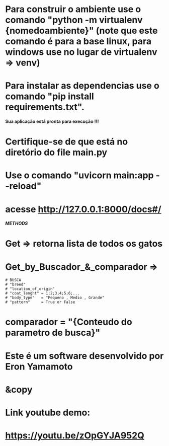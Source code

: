 # Para construir o ambiente use o comando "python -m virtualenv {nomedoambiente}" (note que este comando é para a base linux, para windows use no lugar de virtualenv => venv)

# Para instalar as dependencias use o comando "pip install requirements.txt".

#### Sua aplicação está pronta para execução !!! #####
# Certifique-se de que está no diretório do file main.py
# Use o comando "uvicorn main:app --reload"

# acesse http://127.0.0.1:8000/docs#/

##### METHODS ######
# Get => retorna lista de todos os gatos
# Get_by_Buscador_&_comparador =>
    # BUSCA
    # "breed"
    # "location_of_origin"
    # "coat_lenght" = 1;2;3;4;5;6;...
    # "body_type"   = "Pequeno , Medio , Grande"
    # "pattern"     = True or False
# comparador = "{Conteudo do parametro de busca}"


# Este é um software desenvolvido por Eron Yamamoto
# &copy
# Link youtube demo:
# https://youtu.be/zOpGYJA952Q
